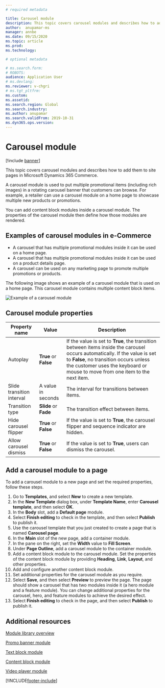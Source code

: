 ```yaml
---
# required metadata

title: Carousel module 
description: This topic covers carousel modules and describes how to add them to site pages in Microsoft Dynamics 365 Commerce.
author:  anupamar-ms
manager: annbe
ms.date: 09/15/2020
ms.topic: article
ms.prod: 
ms.technology: 

# optional metadata

# ms.search.form: 
# ROBOTS: 
audience: Application User
# ms.devlang: 
ms.reviewer: v-chgri
# ms.tgt_pltfrm: 
ms.custom: 
ms.assetid: 
ms.search.region: Global
ms.search.industry: 
ms.author: anupamar
ms.search.validFrom: 2019-10-31
ms.dyn365.ops.version: 
---
```


# Carousel module

[!include [banner](includes/banner.md)]

This topic covers carousel modules and describes how to add them to site pages in Microsoft Dynamics 365 Commerce.

A carousel module is used to put multiple promotional items (including rich images) in a rotating carousel banner that customers can browse. For example, a retailer can use a carousel module on a home page to showcase multiple new products or promotions.

You can add content block modules inside a carousel module. The properties of the carousel module then define how those modules are rendered.

## Examples of carousel modules in e-Commerce

- A carousel that has multiple promotional modules inside it can be used on a home page.
- A carousel that has multiple promotional modules inside it can be used on a product details page.
- A carousel can be used on any marketing page to promote multiple promotions or products.

The following image shows an example of a carousel module that is used on a home page. This carousel module contains multiple content block items.

![Example of a carousel module](./media/Hero.PNG)

## Carousel module properties

| Property name             | Value                 | Description |
|---------------------------|-----------------------|-------------|
| Autoplay                  | **True** or **False** | If the value is set to **True**, the transition between items inside the carousel occurs automatically. If the value is set to **False**, no transition occurs unless the customer uses the keyboard or mouse to move from one item to the next item. |
| Slide transition interval | A value in seconds    | The interval for transitions between items. |
| Transition type           | **Slide** or **Fade** | The transition effect between items. |
| Hide carousel flipper     | **True** or **False** | If the value is set to **True**, the carousel flipper and sequence indicator are hidden. |
| Allow carousel dismiss    | **True** or **False** | If the value is set to **True**, users can dismiss the carousel. |

## Add a carousel module to a page

To add a carousel module to a new page and set the required properties, follow these steps.

1. Go to **Templates**, and select **New** to create a new template.
1. In the **New Template** dialog box, under **Template Name**, enter **Carousel template**, and then select **OK**.
1. In the **Body** slot, add a **Default page** module.
1. Select **Finish editing** to check in the template, and then select **Publish** to publish it.  
1. Use the carousel template that you just created to create a page that is named **Carousel page**.
1. In the **Main** slot of the new page, add a container module. 
1. In the pane on the right, set the **Width** value to **Fill Screen**.
1. Under **Page Outline**, add a carousel module to the container module.
1. Add a content block module to the carousel module. Set the properties of the content block module by providing **Heading**, **Link**, **Layout**, and other properties.
1. Add and configure another content block module.
1. Set additional properties for the carousel module as you require.
1. Select **Save**, and then select **Preview** to preview the page. The page should show a carousel that has two modules inside it (a hero module and a feature module). You can change additional properties for the carousel, hero, and feature modules to achieve the desired effect.
1. Select **Finish editing** to check in the page, and then select **Publish** to publish it.

## Additional resources

[Module library overview](starter-kit-overview.md)

[Promo banner module](add-alert.md)

[Text block module](add-content-rich-block.md)

[Content block module](add-hero-module.md)

[Video player module](add-video-player.md)


[!INCLUDE[footer-include](../includes/footer-banner.md)]